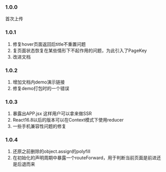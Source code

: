 ### 1.0.0
首次上传

### 1.0.1
1. 修复hover页面返回后title不重置问题
2. 复页面状态恢复在某些情形下不起作用的问题，为此引入了PageKey
3. 改进文档

### 1.0.2
1. 增加文档内demo演示链接
2. 修复demo打包时的一个错误

### 1.0.3
1. 暴露出APP.jsx 这样用户可以拿来做SSR
2. React16.8以后的版本可以在Context模式下使用reducer
3. 一些手机兼容性问题的修复

### 1.0.4
1. 还原之前删除的object.assign的polyfill
2. 在初始化的声明周期中暴露一个routeForward，用于判断当前页面是前进还是后退而来
